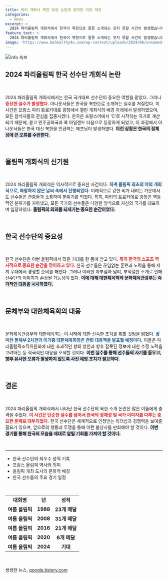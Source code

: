 ```yaml
---
title: 파리 개회식 북한 등장 논란과 장미란 차관 대응
categories:
  - News
excerpt: >
  2024 파리올림픽 개회식에서 한국이 북한으로 잘못 소개되는 웃지 못할 사건이 발생했습니다. 문화체육관광부는 즉각 대응에 나설 예정입니다. 클릭해서 자세한 내용을 확인하세요!
feature_text: >
  2024 파리올림픽 개회식에서 한국이 북한으로 잘못 소개되는 웃지 못할 사건이 발생했습니다. 문화체육관광부는 즉각 대응에 나설 예정입니다. 클릭해서 자세한 내용을 확인하세요!
image: 'https://www.behealthy4u.com/wp-content/uploads/2024/06/unnamed-file.png'
---
```


<p><img src="https://www.behealthy4u.com/wp-content/uploads/2024/06/unnamed-file.png" alt="info 속보" /></p>

<h2 data-ke-size="size26">2024 파리올림픽 한국 선수단 개회식 논란</h2>

<p data-ke-size="size16">&nbsp;</p>

<p data-ke-size="size16">2024 파리올림픽 개회식에서는 한국 국가대표 선수단이 중요한 역할을 맡았다. 그러나 <b><span style="color: #ee2323;">중요한 실수가 발생했다.</span></b> 아나운서들은 한국을 북한으로 소개하는 실수를 저질렀다. 이 사건은 프랑스 파리 트로카데로 광장에서 열린 개회식의 배경 아래에서 발생하였으며, 모든 참석자들의 관심을 집중시켰다. 한국은 프랑스어에서 ‘C’로 시작하는 국가로 계산되기 때문에, 콩고 민주공화국과 쿡 아일랜드 다음으로 등장하게 되었고, 이 과정에서 아나운서들은 한국 대신 북한을 언급하는 해프닝이 발생하였다. <b><span style="background-color: #21538527;">이런 상황은 한국의 정체성에 큰 오류를 수반한다.</span></b> </p>

<p data-ke-size="size16">&nbsp;</p>

<h2 data-ke-size="size26">올림픽 개회식의 신기원</h2>

<p data-ke-size="size16">&nbsp;</p>

<p data-ke-size="size16">2024 파리올림픽 개회식은 역사적으로 중요한 사건이다. <b><span style="color: #1a5490;">하계 올림픽 최초의 야외 개회식으로, 화창하지 않은 날씨 속에서 진행되었다.</span></b> 이례적으로 강한 비가 내리는 가운데서도 선수들은 관중들과 소통하며 분위기를 띄웠다. 특히, 파리의 트로카데로 광장은 역동적인 분위기를 자아냈고, 모든 국가의 선수들은 다양한 방식으로 자신의 국가를 대표하며 입장하였다. <b><span style="background-color: #21538527;">올림픽의 의의를 되새기는 중요한 순간이었다.</span></b> </p>

<p data-ke-size="size16">&nbsp;</p>

<h2 data-ke-size="size26">한국 선수단의 중요성</h2>

<p data-ke-size="size16">&nbsp;</p>

<p data-ke-size="size16">한국 선수단은 이번 올림픽에서 많은 기대를 한 몸에 받고 있다. <b><span style="color: #ee2323;">특히 한국의 스포츠 역사적으로 중요한 순간을 맞이하고 있다.</span></b> 한국 선수들은 끊임없는 훈련과 노력을 통해 세계 무대에서 경쟁할 준비를 해왔다. 그러나 이러한 자부심과 달리, 부적절한 소개로 인해 선수단의 이미지가 손상될 가능성이 있다. <b><span style="background-color: #21538527;">이에 대해 대한체육회와 문화체육관광부는 즉각적인 대응을 시사하였다.</span></b> </p>

<p data-ke-size="size16">&nbsp;</p>

<h2 data-ke-size="size26">문체부와 대한체육회의 대응</h2>

<p data-ke-size="size16">&nbsp;</p>

<p data-ke-size="size16">문화체육관광부와 대한체육회는 이 사태에 대한 신속한 조치를 취할 것임을 밝혔다. <b><span style="color: #1a5490;">장미란 문체부 2차관과 이기흥 대한체육회장은 관련 대응책을 발표할 예정이다.</span></b> 이들은 파리올림픽조직위원회에 대한 효과적인 항의 방안과 향후 잘못된 정보에 대한 수정 노력을 고려하는 등 적극적인 대응을 모색할 것이다. <b><span style="background-color: #21538527;">이번 실수를 통해 선수들의 사기를 돋우고, 향후 유사한 오류가 발생하지 않도록 사전 예방 조치가 필요하다.</span></b> </p>

<p data-ke-size="size16">&nbsp;</p>

<h2 data-ke-size="size26">결론</h2>

<p data-ke-size="size16">&nbsp;</p>

<p data-ke-size="size16">2024 파리올림픽 개회식에서 나타난 한국 선수단의 북한 소개 논란은 많은 이들에게 충격을 주었다. <b><span style="color: #ee2323;">이 사건은 단순한 실수를 넘어서 한국의 정체성 및 국가 이미지를 다루는 중요한 문제로 대두되었다.</span></b> 한국 선수단은 세계적으로 인정받는 리더십과 경쟁력을 보여줄 필요가 있으며, 앞으로의 행동과 투쟁을 통해 이런 불상사를 만회해야 할 것이다. <b><span style="background-color: #21538527;">이번 경기를 통해 한국의 모습을 제대로 알릴 기회를 가져야 할 것이다.</span></b> </p>

<p data-ke-size="size16">&nbsp;</p>

<hr>

<ul>
 <li>한국 선수단의 최우수 성적 기록</li>
 <li>프랑스 올림픽 역사와 의미</li>
 <li>올림픽 개최 도시의 문화적 배경</li>
 <li>한국 선수들의 주요 경기 일정</li>
</ul>

<p data-ke-size="size16">&nbsp;</p>

<table>
  <tr>
    <td style="text-align: center; height: 17px;"><b>대회명</b></td>
    <td style="text-align: center; height: 17px;"><b>년</b></td>
    <td style="text-align: center; height: 17px;"><b>성적</b></td>
  </tr>
  <tr>
    <td style="text-align: center; height: 17px;"><b>여름 올림픽</b></td>
    <td style="text-align: center; height: 17px;"><b>1988</b></td>
    <td style="text-align: center; height: 17px;"><b>23개 메달</b></td>
  </tr>
  <tr>
    <td style="text-align: center; height: 17px;"><b>여름 올림픽</b></td>
    <td style="text-align: center; height: 17px;"><b>2008</b></td>
    <td style="text-align: center; height: 17px;"><b>31개 메달</b></td>
  </tr>
  <tr>
    <td style="text-align: center; height: 17px;"><b>여름 올림픽</b></td>
    <td style="text-align: center; height: 17px;"><b>2016</b></td>
    <td style="text-align: center; height: 17px;"><b>21개 메달</b></td>
  </tr>
  <tr>
    <td style="text-align: center; height: 17px;"><b>여름 올림픽</b></td>
    <td style="text-align: center; height: 17px;"><b>2020</b></td>
    <td style="text-align: center; height: 17px;"><b>6개 메달</b></td>
  </tr>
  <tr>
    <td style="text-align: center; height: 17px;"><b>여름 올림픽</b></td>
    <td style="text-align: center; height: 17px;"><b>2024</b></td>
    <td style="text-align: center; height: 17px;"><b>기대</b></td>
  </tr>
</table>

<p data-ke-size="size16">&nbsp;</p>
생생한 뉴스, <a href="https://qoogle.tistory.com" rel="dofollow">qoogle.tistory.com</a>


